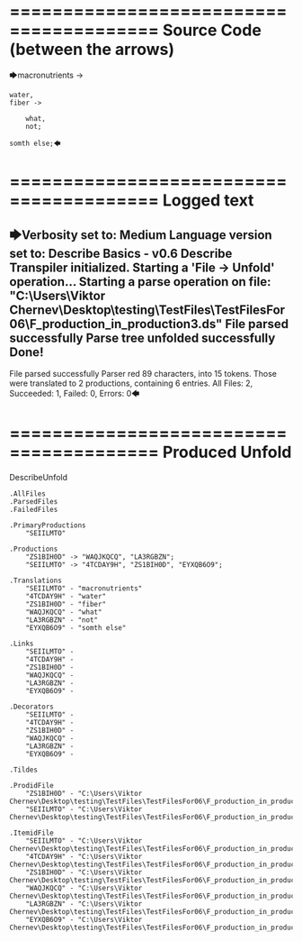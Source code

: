 ========================================
Source Code (between the arrows)
========================================

🡆macronutrients ->

    water,
	fiber ->

        what,
        not;

	somth else;🡄

========================================
Logged text
========================================

🡆Verbosity set to: Medium
Language version set to: Describe Basics - v0.6
Describe Transpiler initialized.
Starting a 'File -> Unfold' operation...
Starting a parse operation on file: "C:\Users\Viktor Chernev\Desktop\testing\TestFiles\TestFilesFor06\F_production_in_production3.ds"
File parsed successfully
Parse tree unfolded successfully
Done!
------------------------
File parsed successfully
Parser red 89 characters, into 15 tokens.
Those were translated to 2 productions, containing 6 entries.
All Files: 2, Succeeded: 1, Failed: 0, Errors: 0🡄

========================================
Produced Unfold
========================================

DescribeUnfold

    .AllFiles
    .ParsedFiles
    .FailedFiles

    .PrimaryProductions
        "SEIILMTO" 

    .Productions
        "ZS1BIH0D" -> "WAQJKQCQ", "LA3RGBZN";
        "SEIILMTO" -> "4TCDAY9H", "ZS1BIH0D", "EYXQB6O9";

    .Translations
        "SEIILMTO" - "macronutrients"
        "4TCDAY9H" - "water"
        "ZS1BIH0D" - "fiber"
        "WAQJKQCQ" - "what"
        "LA3RGBZN" - "not"
        "EYXQB6O9" - "somth else"

    .Links
        "SEIILMTO" - 
        "4TCDAY9H" - 
        "ZS1BIH0D" - 
        "WAQJKQCQ" - 
        "LA3RGBZN" - 
        "EYXQB6O9" - 

    .Decorators
        "SEIILMTO" - 
        "4TCDAY9H" - 
        "ZS1BIH0D" - 
        "WAQJKQCQ" - 
        "LA3RGBZN" - 
        "EYXQB6O9" - 

    .Tildes

    .ProdidFile
        "ZS1BIH0D" - "C:\Users\Viktor Chernev\Desktop\testing\TestFiles\TestFilesFor06\F_production_in_production3.ds"
        "SEIILMTO" - "C:\Users\Viktor Chernev\Desktop\testing\TestFiles\TestFilesFor06\F_production_in_production3.ds"

    .ItemidFile
        "SEIILMTO" - "C:\Users\Viktor Chernev\Desktop\testing\TestFiles\TestFilesFor06\F_production_in_production3.ds"
        "4TCDAY9H" - "C:\Users\Viktor Chernev\Desktop\testing\TestFiles\TestFilesFor06\F_production_in_production3.ds"
        "ZS1BIH0D" - "C:\Users\Viktor Chernev\Desktop\testing\TestFiles\TestFilesFor06\F_production_in_production3.ds"
        "WAQJKQCQ" - "C:\Users\Viktor Chernev\Desktop\testing\TestFiles\TestFilesFor06\F_production_in_production3.ds"
        "LA3RGBZN" - "C:\Users\Viktor Chernev\Desktop\testing\TestFiles\TestFilesFor06\F_production_in_production3.ds"
        "EYXQB6O9" - "C:\Users\Viktor Chernev\Desktop\testing\TestFiles\TestFilesFor06\F_production_in_production3.ds"

